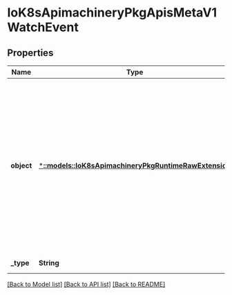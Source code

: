 # IoK8sApimachineryPkgApisMetaV1WatchEvent

## Properties
Name | Type | Description | Notes
------------ | ------------- | ------------- | -------------
**object** | [***::models::IoK8sApimachineryPkgRuntimeRawExtension**](io.k8s.apimachinery.pkg.runtime.RawExtension.md) | Object is:  * If Type is Added or Modified: the new state of the object.  * If Type is Deleted: the state of the object immediately before deletion.  * If Type is Error: *Status is recommended; other types may make sense    depending on context. | [default to null]
**_type** | **String** |  | [default to null]

[[Back to Model list]](../README.md#documentation-for-models) [[Back to API list]](../README.md#documentation-for-api-endpoints) [[Back to README]](../README.md)



